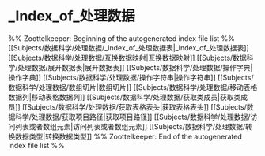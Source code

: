 # _Index_of_处理数据
%% Zoottelkeeper: Beginning of the autogenerated index file list  %%
 [[Subjects/数据科学/处理数据/_Index_of_处理数据表|_Index_of_处理数据表]]
 [[Subjects/数据科学/处理数据/互换数据映射|互换数据映射]]
 [[Subjects/数据科学/处理数据/展开数据表|展开数据表]]
 [[Subjects/数据科学/处理数据/操作字典|操作字典]]
 [[Subjects/数据科学/处理数据/操作字符串|操作字符串]]
 [[Subjects/数据科学/处理数据/数组切片|数组切片]]
 [[Subjects/数据科学/处理数据/移动表格数据列|移动表格数据列]]
 [[Subjects/数据科学/处理数据/获取类成员|获取类成员]]
 [[Subjects/数据科学/处理数据/获取表格表头|获取表格表头]]
 [[Subjects/数据科学/处理数据/获取项目路径|获取项目路径]]
 [[Subjects/数据科学/处理数据/访问列表或者数组元素|访问列表或者数组元素]]
 [[Subjects/数据科学/处理数据/转换数据类型|转换数据类型]]
%% Zoottelkeeper: End of the autogenerated index file list  %%
